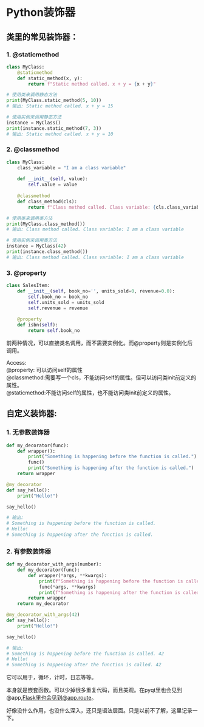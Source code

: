 # Python装饰器

## 类里的常见装饰器：

### 1. @staticmethod
```python
class MyClass:
    @staticmethod
    def static_method(x, y):
        return f"Static method called. x + y = {x + y}"

# 使用类来调用静态方法
print(MyClass.static_method(5, 10))  
# 输出: Static method called. x + y = 15

# 使用实例来调用静态方法
instance = MyClass()
print(instance.static_method(7, 3))  
# 输出: Static method called. x + y = 10
```


### 2. @classmethod
```python
class MyClass:
    class_variable = "I am a class variable"
    
    def __init__(self, value):
        self.value = value
    
    @classmethod
    def class_method(cls):
        return f"Class method called. Class variable: {cls.class_variable}"

# 使用类来调用类方法
print(MyClass.class_method())  
# 输出: Class method called. Class variable: I am a class variable

# 使用实例来调用类方法
instance = MyClass(42)
print(instance.class_method())  
# 输出: Class method called. Class variable: I am a class variable
```

### 3. @property
```python
class SalesItem:
    def __init__(self, book_no='', units_sold=0, revenue=0.0):
        self.book_no = book_no
        self.units_sold = units_sold
        self.revenue = revenue
    
    @property
    def isbn(self):
        return self.book_no
```


前两种情况，可以直接类名调用，而不需要实例化。而@property则是实例化后调用。<br>

Access:<br>
@property: 可以访问self的属性<br>
@classmethod:需要写一个cls，不能访问self的属性。但可以访问类init前定义的属性。<br>
@staticmethod:不能访问self的属性，也不能访问类init前定义的属性。<br>

## 自定义装饰器:

### 1. 无参数装饰器
```python
def my_decorator(func):
    def wrapper():
        print("Something is happening before the function is called.")
        func()
        print("Something is happening after the function is called.")
    return wrapper

@my_decorator
def say_hello():
    print("Hello!")

say_hello()

# 输出:
# Something is happening before the function is called.
# Hello!
# Something is happening after the function is called.
```

### 2. 有参数装饰器
```python
def my_decorator_with_args(number):
    def my_decorator(func):
        def wrapper(*args, **kwargs):
            print(f"Something is happening before the function is called. {number}")
            func(*args, **kwargs)
            print(f"Something is happening after the function is called. {number}")
        return wrapper
    return my_decorator

@my_decorator_with_args(42)
def say_hello():
    print("Hello!")

say_hello()

# 输出:
# Something is happening before the function is called. 42
# Hello!
# Something is happening after the function is called. 42
```

它可以用于，循环，计时，日志等等。<br>

本身就是嵌套函数。可以少掉很多重复代码，而且美观。在pyqt里也会见到@app,Flask里也会见到@app.route。<br>

好像没什么作用，也没什么深入，还只是语法层面。只是以前不了解，这里记录一下。<br>
